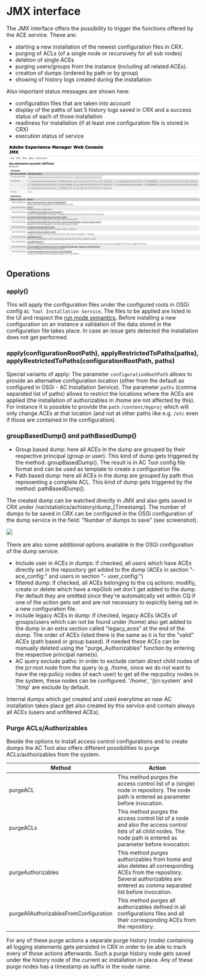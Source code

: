 # JMX interface

The JMX interface offers the possibility to trigger the functions offered by the ACE service. These are:

* starting a new installation of the newest configuration files in CRX.
* purging of ACLs (of a single node or recursively for all sub nodes)
* deletion of single ACEs
* purging users/groups from the instance (including all related ACEs).
* creation of dumps (ordered by path or by group)
* showing of history logs created during the installation

Also important status messages are shown here:

* configuration files that are taken into account
* display of the paths of last 5 history logs saved in CRX and a success status of each of those installation
* readiness for installation (if at least one configuration file is stored in CRX)
* execution status of service

<img src="images/jmx-interface.png">

## Operations

### apply()

This will apply the configuration files under the configured roots in OSGi config `AC Tool Installation Service`. The files to be applied are listed in the UI and respect the [run mode semantics](Configuration.md).
Before installing a new configuration on an instance a validation of the data stored in the configuration file takes place. In case an issue gets detected the installation does not get performed.

### apply(configurationRootPath), applyRestrictedToPaths(paths), applyRestrictedToPaths(configurationRootPath, paths)

Special variants of apply: The parameter `configurationRootPath` allows to provide an alternative configuration location (other from the default as configured in OSGi - AC Installation Service). The parameter  `paths` (comma separated list of paths) allows to restrict the 
locations where the ACEs are applied (the installation of authorizables in /home are not affected by this). For instance it is possible 
to provide the `path` `/content/myproj` which will only change ACEs at that location (and not at other paths like e.g. `/etc` even if those are contained in the configuration).

###  groupBasedDump() and pathBasedDump()

* Group based dump: here all ACEs in the dump are grouped by their respective principal (group or user). This kind of dump gets triggered by the method: groupBasedDump(). The result is in AC Tool config file format and can be used as template to create a configuration file.
* Path based dump: here all ACEs in the dump are grouped by path thus representing a complete ACL. This kind of dump gets triggered by the method: pathBasedDump().

The created dump can be watched directly in JMX and also gets saved in CRX under /var/statistics/achistory/dump_[Timestamp]. The number of dumps to be saved in CRX can be configured in the OSGi configuration of the dump service in the field: "Number of dumps to save" (see screenshot).

<img src="images/dump-service.png">

There are also some additional options available in the OSGi configuration of the dump service:

* Include user in ACEs in dumps: if checked, all users which have ACEs directly set in the repository get added to the dump (ACEs in section "- ace_config:" and users in section "- user_config:")
* filtered dump: if checked, all ACEs belonging to the cq actions: modifiy, create or delete which have a repGlob set don't get added to the dump. Per default they are omitted since they're automatically set within CQ if one of the action gets set and are not necessary to expicitly being set in a new configuration file.
* include legacy ACEs in dump: if checked, legacy ACEs (ACEs of groups/users which can not be found under /home) also get added to the dump in an extra section called "legacy_aces" at the end of the dump. The order of ACEs listed there is the same as it is for the "valid" ACEs (path based or group based). If needed these ACEs can be manually deleted using the "purge_Authorizables" function by entering the respective principal name(s).
* AC query exclude paths: In order to exclude certain direct child nodes of the jcr:root node from the query (e.g. /home, since we do not want to have the rep:policy nodes of each user) to get all the rep:policy nodes in the system, these nodes can be configured. '/home', '/jcr:system' and '/tmp' are exclude by default.

Internal dumps which get created and used everytime an new AC installation takes place get also created by this service and contain always all ACEs (users and unfiltered ACEs).

### Purge ACLs/Authorizables

Beside the options to install access control configurations and to create dumps the AC Tool also offers different possibilities to purge ACLs/authorizables from the system.

Method | Action
--- | ---
purgeACL | This method purges the access control list of a (single) node in repository. The node path is entered as parameter before invocation.
purgeACLs | This method purges the access control list of a node and also the access control lists of all child nodes. The node path is entered as parameter before invocation.
purgeAuthorizables | This method purges authorizables from home and also deletes all corresponding ACEs from the repository. Several authorizables are entered as comma separated list before invocation.
purgeAllAuthorizablesFromConfiguration | This method purges all authorizables defined in all configurations files and all their corresponding ACEs from the repository.

For any of these purge actions a separate purge history (node) containing all logging statements gets persisted in CRX in order to be able to track every of those actions afterwards. Such a purge history node gets saved under the history node of the current ac installation in place. Any of these purge nodes has a timestamp as suffix in the node name.

